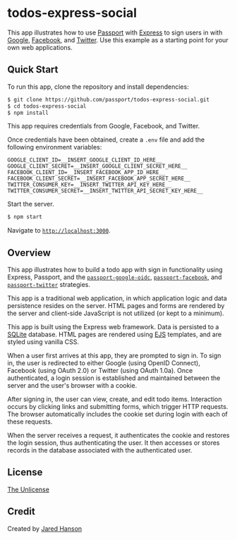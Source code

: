 # todos-express-social

This app illustrates how to use [Passport](https://www.passportjs.org/) with
[Express](https://expressjs.com/) to sign users in with [Google](https://www.google.com/),
[Facebook](https://www.facebook.com/), and [Twitter](https://twitter.com/).  Use
this example as a starting point for your own web applications.

## Quick Start

To run this app, clone the repository and install dependencies:

```bash
$ git clone https://github.com/passport/todos-express-social.git
$ cd todos-express-social
$ npm install
```

This app requires credentials from Google, Facebook, and Twitter.

Once credentials have been obtained, create a `.env` file and add the following
environment variables:

```
GOOGLE_CLIENT_ID=__INSERT_GOOGLE_CLIENT_ID_HERE__
GOOGLE_CLIENT_SECRET=__INSERT_GOOGLE_CLIENT_SECRET_HERE__
FACEBOOK_CLIENT_ID=__INSERT_FACEBOOK_APP_ID_HERE__
FACEBOOK_CLIENT_SECRET=__INSERT_FACEBOOK_APP_SECRET_HERE__
TWITTER_CONSUMER_KEY=__INSERT_TWITTER_API_KEY_HERE__
TWITTER_CONSUMER_SECRET=__INSERT_TWITTER_API_SECRET_KEY_HERE__
```

Start the server.

```bash
$ npm start
```

Navigate to [`http://localhost:3000`](http://localhost:3000).

## Overview

This app illustrates how to build a todo app with sign in functionality using
Express, Passport, and the [`passport-google-oidc`](https://www.passportjs.org/packages/passport-google-oidc/),
[`passport-facebook`](https://www.passportjs.org/packages/passport-facebook/), and
[`passport-twitter`](https://www.passportjs.org/packages/passport-twitter/) strategies.

This app is a traditional web application, in which application logic and data
persistence resides on the server.  HTML pages and forms are rendered by the
server and client-side JavaScript is not utilized (or kept to a minimum).

This app is built using the Express web framework.  Data is persisted to a
[SQLite](https://www.sqlite.org/) database.  HTML pages are rendered using [EJS](https://ejs.co/)
templates, and are styled using vanilla CSS.

When a user first arrives at this app, they are prompted to sign in.  To sign
in, the user is redirected to either Google (using OpenID Connect), Facebook
(using OAuth 2.0) or Twitter (using OAuth 1.0a).  Once authenticated, a login
session is established and maintained between the server and the user's browser
with a cookie.

After signing in, the user can view, create, and edit todo items.  Interaction
occurs by clicking links and submitting forms, which trigger HTTP requests.
The browser automatically includes the cookie set during login with each of
these requests.

When the server receives a request, it authenticates the cookie and restores the
login session, thus authenticating the user.  It then accesses or stores records
in the database associated with the authenticated user.

## License

[The Unlicense](https://opensource.org/licenses/unlicense)

## Credit

Created by [Jared Hanson](https://www.jaredhanson.me/)
